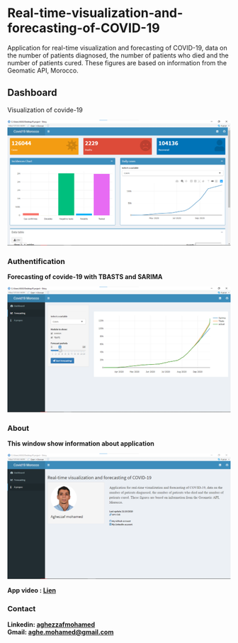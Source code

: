 # Real-time-visualization-and-forecasting-of-COVID-19
Application for real-time visualization and forecasting of COVID-19, data on the number of patients diagnosed, the number of patients who died and the number of patients cured. These figures are based on information from the Geomatic API, Morocco.


## Dashboard
<p>Visualization of covide-19</p>
<b>
<img src="dashboard.png">

###	Authentification
<p>Forecasting of covide-19 with  TBASTS and SARIMA</p>
<img src="forecasting.png">

### About
<p>This window show information about application</p>
<img src="about.png">

App video : <a href="https://www.linkedin.com/posts/mohamed-aghezzaf_smartchatbot-chatbot-python-activity-6709044049849937920-zRs1">Lien<a/> <br>
### Contact
Linkedin: <a href="https://www.linkedin.com/in/mohamed-aghezzaf/">aghezzafmohamed<a/> <br>
Gmail: aghe.mohamed@gmail.com
